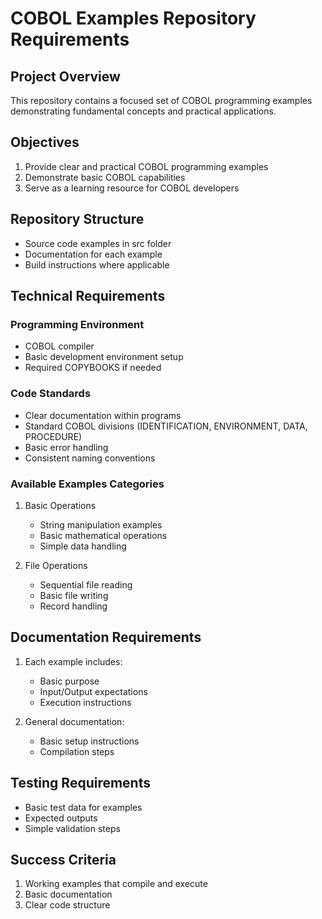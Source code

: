 # COBOL Examples Repository Requirements

## Project Overview
This repository contains a focused set of COBOL programming examples demonstrating fundamental concepts and practical applications.

## Objectives
1. Provide clear and practical COBOL programming examples
2. Demonstrate basic COBOL capabilities
3. Serve as a learning resource for COBOL developers

## Repository Structure
- Source code examples in src folder
- Documentation for each example
- Build instructions where applicable

## Technical Requirements

### Programming Environment
- COBOL compiler
- Basic development environment setup
- Required COPYBOOKS if needed

### Code Standards
- Clear documentation within programs
- Standard COBOL divisions (IDENTIFICATION, ENVIRONMENT, DATA, PROCEDURE)
- Basic error handling
- Consistent naming conventions

### Available Examples Categories
1. Basic Operations
   - String manipulation examples
   - Basic mathematical operations
   - Simple data handling

2. File Operations
   - Sequential file reading
   - Basic file writing
   - Record handling

## Documentation Requirements
1. Each example includes:
   - Basic purpose
   - Input/Output expectations
   - Execution instructions

2. General documentation:
   - Basic setup instructions
   - Compilation steps

## Testing Requirements
- Basic test data for examples
- Expected outputs
- Simple validation steps

## Success Criteria
1. Working examples that compile and execute
2. Basic documentation
3. Clear code structure
